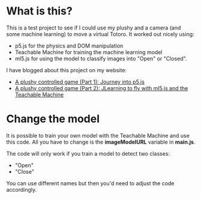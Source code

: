 # What is this?

This is a test project to see if I could use my plushy and a camera (and some machine learning) to move a virtual Totoro.
It worked out nicely using:

- p5.js for the physics and DOM manipulation
- Teachable Machine for training the machine learning model
- ml5.js for using the model to classify images into "Open" or "Closed".

I have blogged about this project on my website:

- [A plushy controlled game (Part 1): Journey into p5.js](https://tomcools.be/post/feb-2020-plushy-game-1/)
- [A plushy controlled game (Part 2): JLearning to fly with ml5.js and the Teachable Machine](https://tomcools.be/post/feb-2020-plushy-game-2/)

# Change the model

It is possible to train your own model with the Teachable Machine and use this code.
All you have to change is the **imageModelURL** variable in **main.js**.

The code will only work if you train a model to detect two classes:
- "Open"
- "Close"

You can use different names but then you'd need to adjust the code accordingly.

